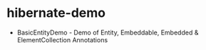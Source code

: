 hibernate-demo
==============
+ BasicEntityDemo - Demo of Entity, Embeddable, Embedded & ElementCollection Annotations
